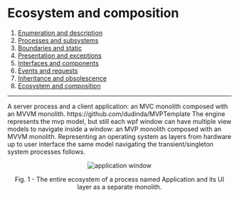 # Ecosystem and composition
1. [Enumeration and description](#)
2. [Processes and subsystems](#)
3. [Boundaries and static](#)
4. [Presentation and exceptions](#)
5. [Interfaces and components](#)
6. [Events and requests](#)
7. [Inheritance and obsolescence](#)
8. [Ecosystem and composition](#)
***
<p>A server process and a client application: an MVC monolith composed with an MVVM monolith. https://github.com/dudinda/MVPTemplate The engine represents the mvp model, but still each wpf window can have multiple view models to navigate inside a window: an MVP monolith composed with an MVVM monolith. Representing an operating system as layers from hardware up to user interface the same model navigating the transient/singleton system processes follows. </p>
<p align="center">
    <img src="https://i.imgur.com/mZtAxXv.png" alt="application window">
     <p align="center">Fig. 1 - The entire ecosystem of a process named Application and its UI layer as a separate monolith.</p>
</p>

